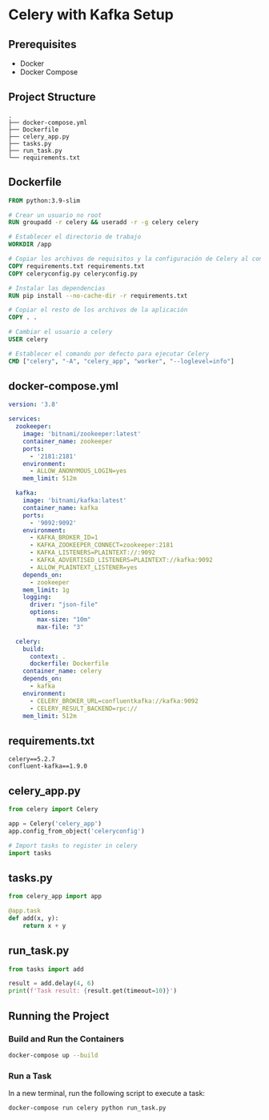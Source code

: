 # Celery with Kafka Setup

## Prerequisites

- Docker
- Docker Compose

## Project Structure

```
.
├── docker-compose.yml
├── Dockerfile
├── celery_app.py
├── tasks.py
├── run_task.py
└── requirements.txt
```

## Dockerfile

```dockerfile
FROM python:3.9-slim

# Crear un usuario no root
RUN groupadd -r celery && useradd -r -g celery celery

# Establecer el directorio de trabajo
WORKDIR /app

# Copiar los archivos de requisitos y la configuración de Celery al contenedor
COPY requirements.txt requirements.txt
COPY celeryconfig.py celeryconfig.py

# Instalar las dependencias
RUN pip install --no-cache-dir -r requirements.txt

# Copiar el resto de los archivos de la aplicación
COPY . .

# Cambiar el usuario a celery
USER celery

# Establecer el comando por defecto para ejecutar Celery
CMD ["celery", "-A", "celery_app", "worker", "--loglevel=info"]

```

## docker-compose.yml

```yaml
version: '3.8'

services:
  zookeeper:
    image: 'bitnami/zookeeper:latest'
    container_name: zookeeper
    ports:
      - '2181:2181'
    environment:
      - ALLOW_ANONYMOUS_LOGIN=yes
    mem_limit: 512m

  kafka:
    image: 'bitnami/kafka:latest'
    container_name: kafka
    ports:
      - '9092:9092'
    environment:
      - KAFKA_BROKER_ID=1
      - KAFKA_ZOOKEEPER_CONNECT=zookeeper:2181
      - KAFKA_LISTENERS=PLAINTEXT://:9092
      - KAFKA_ADVERTISED_LISTENERS=PLAINTEXT://kafka:9092
      - ALLOW_PLAINTEXT_LISTENER=yes
    depends_on:
      - zookeeper
    mem_limit: 1g
    logging:
      driver: "json-file"
      options:
        max-size: "10m"
        max-file: "3"

  celery:
    build:
      context: .
      dockerfile: Dockerfile
    container_name: celery
    depends_on:
      - kafka
    environment:
      - CELERY_BROKER_URL=confluentkafka://kafka:9092
      - CELERY_RESULT_BACKEND=rpc://
    mem_limit: 512m

```

## requirements.txt

```text
celery==5.2.7
confluent-kafka==1.9.0
```

## celery_app.py

```python
from celery import Celery

app = Celery('celery_app')
app.config_from_object('celeryconfig')

# Import tasks to register in celery
import tasks

```

## tasks.py

```python
from celery_app import app

@app.task
def add(x, y):
    return x + y

```

## run_task.py

```python
from tasks import add

result = add.delay(4, 6)
print(f'Task result: {result.get(timeout=10)}')

```

## Running the Project

### Build and Run the Containers

```bash
docker-compose up --build
```

### Run a Task

In a new terminal, run the following script to execute a task:

```bash
docker-compose run celery python run_task.py
```
